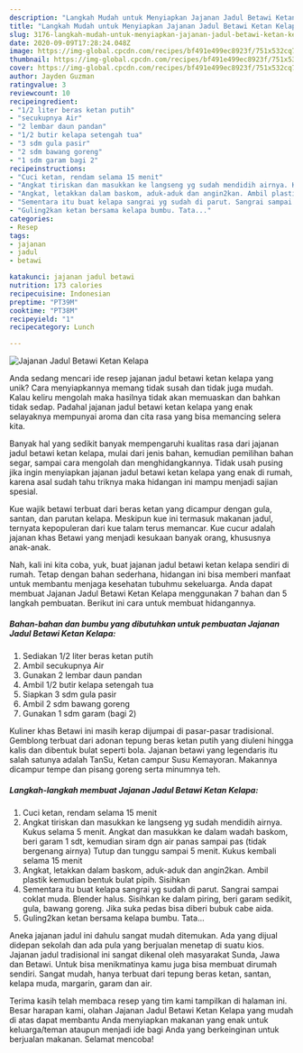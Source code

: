 ```yaml
---
description: "Langkah Mudah untuk Menyiapkan Jajanan Jadul Betawi Ketan Kelapa Anti Gagal"
title: "Langkah Mudah untuk Menyiapkan Jajanan Jadul Betawi Ketan Kelapa Anti Gagal"
slug: 3176-langkah-mudah-untuk-menyiapkan-jajanan-jadul-betawi-ketan-kelapa-anti-gagal
date: 2020-09-09T17:28:24.048Z
image: https://img-global.cpcdn.com/recipes/bf491e499ec8923f/751x532cq70/jajanan-jadul-betawi-ketan-kelapa-foto-resep-utama.jpg
thumbnail: https://img-global.cpcdn.com/recipes/bf491e499ec8923f/751x532cq70/jajanan-jadul-betawi-ketan-kelapa-foto-resep-utama.jpg
cover: https://img-global.cpcdn.com/recipes/bf491e499ec8923f/751x532cq70/jajanan-jadul-betawi-ketan-kelapa-foto-resep-utama.jpg
author: Jayden Guzman
ratingvalue: 3
reviewcount: 10
recipeingredient:
- "1/2 liter beras ketan putih"
- "secukupnya Air"
- "2 lembar daun pandan"
- "1/2 butir kelapa setengah tua"
- "3 sdm gula pasir"
- "2 sdm bawang goreng"
- "1 sdm garam bagi 2"
recipeinstructions:
- "Cuci ketan, rendam selama 15 menit"
- "Angkat tiriskan dan masukkan ke langseng yg sudah mendidih airnya. Kukus selama 5 menit. Angkat dan masukkan ke dalam wadah baskom, beri garam 1 sdt, kemudian siram dgn air panas sampai pas (tidak bergenang airnya) Tutup dan tunggu sampai 5 menit. Kukus kembali selama 15 menit"
- "Angkat, letakkan dalam baskom, aduk-aduk dan angin2kan. Ambil plastik kemudian bentuk bulat pipih. Sisihkan"
- "Sementara itu buat kelapa sangrai yg sudah di parut. Sangrai sampai coklat muda. Blender halus. Sisihkan ke dalam piring, beri garam sedikit, gula, bawang goreng. Jika suka pedas bisa diberi bubuk cabe aida."
- "Guling2kan ketan bersama kelapa bumbu. Tata..."
categories:
- Resep
tags:
- jajanan
- jadul
- betawi

katakunci: jajanan jadul betawi 
nutrition: 173 calories
recipecuisine: Indonesian
preptime: "PT39M"
cooktime: "PT38M"
recipeyield: "1"
recipecategory: Lunch

---
```



![Jajanan Jadul Betawi Ketan Kelapa](https://img-global.cpcdn.com/recipes/bf491e499ec8923f/751x532cq70/jajanan-jadul-betawi-ketan-kelapa-foto-resep-utama.jpg)

Anda sedang mencari ide resep jajanan jadul betawi ketan kelapa yang unik? Cara menyiapkannya memang tidak susah dan tidak juga mudah. Kalau keliru mengolah maka hasilnya tidak akan memuaskan dan bahkan tidak sedap. Padahal jajanan jadul betawi ketan kelapa yang enak selayaknya mempunyai aroma dan cita rasa yang bisa memancing selera kita.

Banyak hal yang sedikit banyak mempengaruhi kualitas rasa dari jajanan jadul betawi ketan kelapa, mulai dari jenis bahan, kemudian pemilihan bahan segar, sampai cara mengolah dan menghidangkannya. Tidak usah pusing jika ingin menyiapkan jajanan jadul betawi ketan kelapa yang enak di rumah, karena asal sudah tahu triknya maka hidangan ini mampu menjadi sajian spesial.

Kue wajik betawi terbuat dari beras ketan yang dicampur dengan gula, santan, dan parutan kelapa. Meskipun kue ini termasuk makanan jadul, ternyata kepopuleran dari kue talam terus memancar. Kue cucur adalah jajanan khas Betawi yang menjadi kesukaan banyak orang, khususnya anak-anak.


Nah, kali ini kita coba, yuk, buat jajanan jadul betawi ketan kelapa sendiri di rumah. Tetap dengan bahan sederhana, hidangan ini bisa memberi manfaat untuk membantu menjaga kesehatan tubuhmu sekeluarga. Anda dapat membuat Jajanan Jadul Betawi Ketan Kelapa menggunakan 7 bahan dan 5 langkah pembuatan. Berikut ini cara untuk membuat hidangannya.

<!--inarticleads1-->

##### Bahan-bahan dan bumbu yang dibutuhkan untuk pembuatan Jajanan Jadul Betawi Ketan Kelapa:

1. Sediakan 1/2 liter beras ketan putih
1. Ambil secukupnya Air
1. Gunakan 2 lembar daun pandan
1. Ambil 1/2 butir kelapa setengah tua
1. Siapkan 3 sdm gula pasir
1. Ambil 2 sdm bawang goreng
1. Gunakan 1 sdm garam (bagi 2)


Kuliner khas Betawi ini masih kerap dijumpai di pasar-pasar tradisional. Gemblong terbuat dari adonan tepung beras ketan putih yang diuleni hingga kalis dan dibentuk bulat seperti bola. Jajanan betawi yang legendaris itu salah satunya adalah TanSu, Ketan campur Susu Kemayoran. Makannya dicampur tempe dan pisang goreng serta minumnya teh. 

<!--inarticleads2-->

##### Langkah-langkah membuat Jajanan Jadul Betawi Ketan Kelapa:

1. Cuci ketan, rendam selama 15 menit
1. Angkat tiriskan dan masukkan ke langseng yg sudah mendidih airnya. Kukus selama 5 menit. Angkat dan masukkan ke dalam wadah baskom, beri garam 1 sdt, kemudian siram dgn air panas sampai pas (tidak bergenang airnya) Tutup dan tunggu sampai 5 menit. Kukus kembali selama 15 menit
1. Angkat, letakkan dalam baskom, aduk-aduk dan angin2kan. Ambil plastik kemudian bentuk bulat pipih. Sisihkan
1. Sementara itu buat kelapa sangrai yg sudah di parut. Sangrai sampai coklat muda. Blender halus. Sisihkan ke dalam piring, beri garam sedikit, gula, bawang goreng. Jika suka pedas bisa diberi bubuk cabe aida.
1. Guling2kan ketan bersama kelapa bumbu. Tata...


Aneka jajanan jadul ini dahulu sangat mudah ditemukan. Ada yang dijual didepan sekolah dan ada pula yang berjualan menetap di suatu kios. Jajanan jadul tradisional ini sangat dikenal oleh masyarakat Sunda, Jawa dan Betawi. Untuk bisa menikmatinya kamu juga bisa membuat dirumah sendiri. Sangat mudah, hanya terbuat dari tepung beras ketan, santan, kelapa muda, margarin, garam dan air. 

Terima kasih telah membaca resep yang tim kami tampilkan di halaman ini. Besar harapan kami, olahan Jajanan Jadul Betawi Ketan Kelapa yang mudah di atas dapat membantu Anda menyiapkan makanan yang enak untuk keluarga/teman ataupun menjadi ide bagi Anda yang berkeinginan untuk berjualan makanan. Selamat mencoba!
